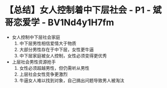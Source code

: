 # 【总结】女人控制着中下层社会 - P1 - 斌哥恋爱学 - BV1Nd4y1H7fm

-   女人控制中下层社会家庭
    1.  中下层男性相信爱情大于物质
    2.  大部分男性存在于中下层，女性更牛逼
    3.  中下层家庭被女人控制，女性必须变得更优秀
-   上层社会男性资源抢手
    1.  女性必须超越男性，但仍需听从男性
    2.  上层社会女性竞争更激烈
    3.  牛逼女人难以找到对象，自己搞出问题导致男人被淘汰